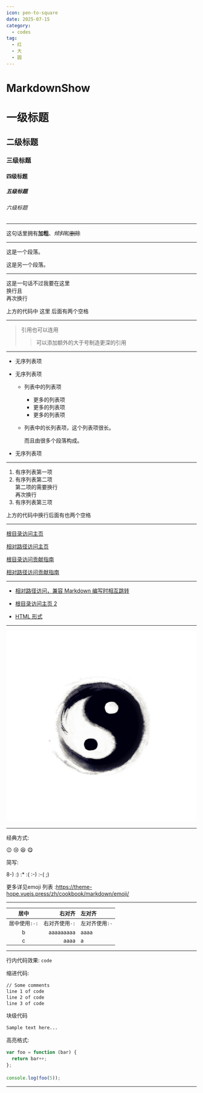 ```yaml
---
icon: pen-to-square
date: 2025-07-15
category:
  - codes
tag:
  - 红
  - 大
  - 圆
---
```


# MarkdownShow

# 一级标题

## 二级标题

### 三级标题

#### 四级标题

##### 五级标题

###### 六级标题

---

这句话里拥有**加粗**、*倾斜*和~~删除~~

---

这是一个段落。

这是另一个段落。

---

这是一句话不过我要在这里  
换行且\
再次换行

上方的代码中 这里 后面有两个空格

---

> 引用也可以连用
>
> > 可以添加额外的大于号制造更深的引用

---

- 无序列表项
- 无序列表项
  - 列表中的列表项
    - 更多的列表项
    - 更多的列表项
    - 更多的列表项
  - 列表中的长列表项，这个列表项很长。

    而且由很多个段落构成。

- 无序列表项

---

1. 有序列表第一项
1. 有序列表第二项  
   第二项的需要换行\
   再次换行
1. 有序列表第三项

上方的代码中换行后面有也两个空格

---

[根目录访问主页](/v2/)

[相对路径访问主页](../../README.md)

[根目录访问贡献指南](/v2/contribution)

[相对路径访问贡献指南](../../contribution.md)

---

- [相对路径访问，兼容 Markdown 编写时相互跳转](../../README.md)

- [根目录访问主页 2](/README.md)

- [HTML 形式](../../index.html)

---

![Taiji](/taijibig.png)

---

经典方式:

:wink: :cry: :laughing: :yum:

简写:

8-) :) :\* :( :-) :-( ;)

更多详见emoji 列表 :https://theme-hope.vuejs.press/zh/cookbook/markdown/emoji/

---

|     居中      |         右对齐 | 左对齐         |
| :-----------: | -------------: | :------------- |
| 居中使用`:-:` | 右对齐使用`-:` | 左对齐使用`:-` |
|       b       |      aaaaaaaaa | aaaa           |
|       c       |           aaaa | a              |

----

行内代码效果: `code`

缩进代码:

    // Some comments
    line 1 of code
    line 2 of code
    line 3 of code

块级代码

```md
Sample text here...
```

高亮格式:

```js
var foo = function (bar) {
  return bar++;
};

console.log(foo(5));
```
---